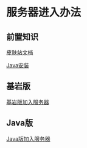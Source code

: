 # 服务器进入办法

## 前置知识

[皮肤站文档](../../First/Readme/pi-fu-zhan-bang-zhu-wen-dang.md)

[Java安装](../../First/Readme/java-an-zhuang-ji-shi-yong.md)

## 基岩版
[基岩版加入服务器](./ji-yan-ban-jia-ru-fu-wu-qi.md)

## Java版
[Java版加入服务器](./java-ban-jia-ru-fu-wu-qi.md)

